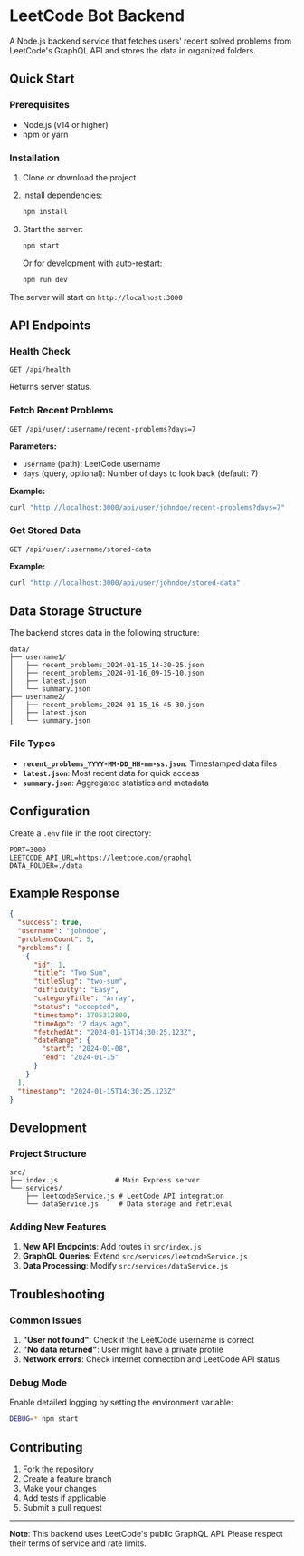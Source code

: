 # LeetCode Bot Backend

A Node.js backend service that fetches users' recent solved problems from LeetCode's GraphQL API and stores the data in organized folders.

## Quick Start

### Prerequisites

- Node.js (v14 or higher)
- npm or yarn

### Installation

1. Clone or download the project
2. Install dependencies:
   ```bash
   npm install
   ```

3. Start the server:
   ```bash
   npm start
   ```

   Or for development with auto-restart:
   ```bash
   npm run dev
   ```

The server will start on `http://localhost:3000`

## API Endpoints

### Health Check
```
GET /api/health
```
Returns server status.

### Fetch Recent Problems
```
GET /api/user/:username/recent-problems?days=7
```

**Parameters:**
- `username` (path): LeetCode username
- `days` (query, optional): Number of days to look back (default: 7)

**Example:**
```bash
curl "http://localhost:3000/api/user/johndoe/recent-problems?days=7"
```

### Get Stored Data
```
GET /api/user/:username/stored-data
```

**Example:**
```bash
curl "http://localhost:3000/api/user/johndoe/stored-data"
```

## Data Storage Structure

The backend stores data in the following structure:

```
data/
├── username1/
│   ├── recent_problems_2024-01-15_14-30-25.json
│   ├── recent_problems_2024-01-16_09-15-10.json
│   ├── latest.json
│   └── summary.json
├── username2/
│   ├── recent_problems_2024-01-15_16-45-30.json
│   ├── latest.json
│   └── summary.json
```

### File Types

- **`recent_problems_YYYY-MM-DD_HH-mm-ss.json`**: Timestamped data files
- **`latest.json`**: Most recent data for quick access
- **`summary.json`**: Aggregated statistics and metadata

## Configuration

Create a `.env` file in the root directory:

```env
PORT=3000
LEETCODE_API_URL=https://leetcode.com/graphql
DATA_FOLDER=./data
```

## Example Response

```json
{
  "success": true,
  "username": "johndoe",
  "problemsCount": 5,
  "problems": [
    {
      "id": 1,
      "title": "Two Sum",
      "titleSlug": "two-sum",
      "difficulty": "Easy",
      "categoryTitle": "Array",
      "status": "accepted",
      "timestamp": 1705312800,
      "timeAgo": "2 days ago",
      "fetchedAt": "2024-01-15T14:30:25.123Z",
      "dateRange": {
        "start": "2024-01-08",
        "end": "2024-01-15"
      }
    }
  ],
  "timestamp": "2024-01-15T14:30:25.123Z"
}
```

## Development

### Project Structure

```
src/
├── index.js              # Main Express server
└── services/
    ├── leetcodeService.js # LeetCode API integration
    └── dataService.js     # Data storage and retrieval
```

### Adding New Features

1. **New API Endpoints**: Add routes in `src/index.js`
2. **GraphQL Queries**: Extend `src/services/leetcodeService.js`
3. **Data Processing**: Modify `src/services/dataService.js`

## Troubleshooting

### Common Issues

1. **"User not found"**: Check if the LeetCode username is correct
2. **"No data returned"**: User might have a private profile
3. **Network errors**: Check internet connection and LeetCode API status

### Debug Mode

Enable detailed logging by setting the environment variable:
```bash
DEBUG=* npm start
```

## Contributing

1. Fork the repository
2. Create a feature branch
3. Make your changes
4. Add tests if applicable
5. Submit a pull request

---

**Note**: This backend uses LeetCode's public GraphQL API. Please respect their terms of service and rate limits. 